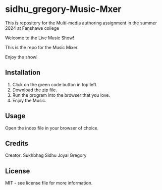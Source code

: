 # sidhu_gregory-Music-Mxer
This is repository for the Multi-media authoring assignment in the summer 2024 at Fanshawe college

Welcome to the Live Music Show!

This is the repo for the Music Mixer.

Enjoy the show!

## Installation
1. Click on the green code button in top left.
2. Download the zip file.
3. Run the program into the browser that you love.
4. Enjoy the Music.

## Usage

Open the index file in your browser of choice.

## Credits

Creator:
Sukhbhag Sidhu
Joyal Gregory

## License
MIT - see license file for more information.